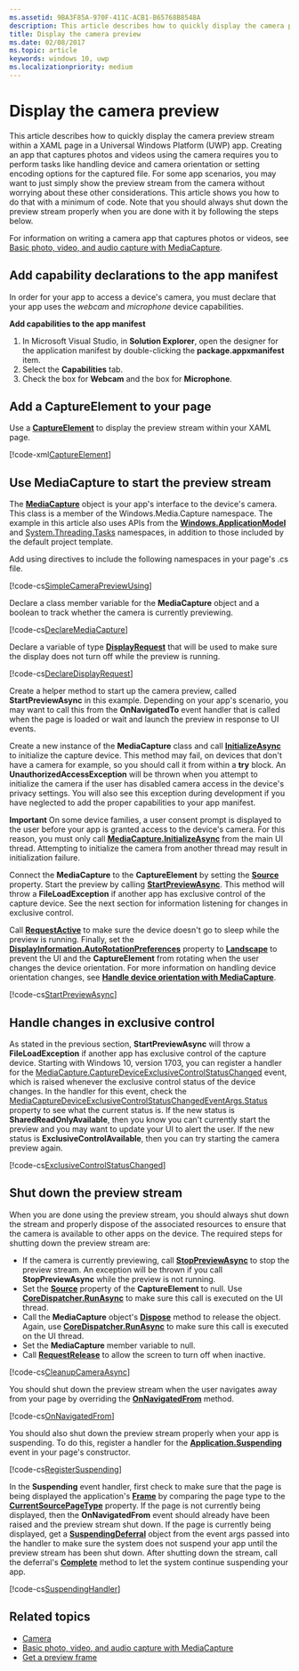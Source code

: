 ```yaml
---
ms.assetid: 9BA3F85A-970F-411C-ACB1-B65768B8548A
description: This article describes how to quickly display the camera preview stream within a XAML page in a Universal Windows Platform (UWP) app.
title: Display the camera preview
ms.date: 02/08/2017
ms.topic: article
keywords: windows 10, uwp
ms.localizationpriority: medium
---
```

# Display the camera preview


This article describes how to quickly display the camera preview stream within a XAML page in a Universal Windows Platform (UWP) app. Creating an app that captures photos and videos using the camera requires you to perform tasks like handling device and camera orientation or setting encoding options for the captured file. For some app scenarios, you may want to just simply show the preview stream from the camera without worrying about these other considerations. This article shows you how to do that with a minimum of code. Note that you should always shut down the preview stream properly when you are done with it by following the steps below.

For information on writing a camera app that captures photos or videos, see [Basic photo, video, and audio capture with MediaCapture](basic-photo-video-and-audio-capture-with-MediaCapture.md).

## Add capability declarations to the app manifest

In order for your app to access a device's camera, you must declare that your app uses the *webcam* and *microphone* device capabilities. 

**Add capabilities to the app manifest**

1.  In Microsoft Visual Studio, in **Solution Explorer**, open the designer for the application manifest by double-clicking the **package.appxmanifest** item.
2.  Select the **Capabilities** tab.
3.  Check the box for **Webcam** and the box for **Microphone**.

## Add a CaptureElement to your page

Use a [**CaptureElement**](/uwp/api/Windows.UI.Xaml.Controls.CaptureElement) to display the preview stream within your XAML page.

[!code-xml[CaptureElement](./code/SimpleCameraPreview_Win10/cs/MainPage.xaml#SnippetCaptureElement)]



## Use MediaCapture to start the preview stream

The [**MediaCapture**](/uwp/api/Windows.Media.Capture.MediaCapture) object is your app's interface to the device's camera. This class is a member of the Windows.Media.Capture namespace. The example in this article also uses APIs from the [**Windows.ApplicationModel**](/uwp/api/Windows.ApplicationModel) and [System.Threading.Tasks](/dotnet/api/system.threading.tasks) namespaces, in addition to those included by the default project template.

Add using directives to include the following namespaces in your page's .cs file.

[!code-cs[SimpleCameraPreviewUsing](./code/SimpleCameraPreview_Win10/cs/MainPage.xaml.cs#SnippetSimpleCameraPreviewUsing)]

Declare a class member variable for the **MediaCapture** object and a boolean to track whether the camera is currently previewing. 

[!code-cs[DeclareMediaCapture](./code/SimpleCameraPreview_Win10/cs/MainPage.xaml.cs#SnippetDeclareMediaCapture)]

Declare a variable of type [**DisplayRequest**](/uwp/api/Windows.System.Display.DisplayRequest) that will be used to make sure the display does not turn off while the preview is running.

[!code-cs[DeclareDisplayRequest](./code/SimpleCameraPreview_Win10/cs/MainPage.xaml.cs#SnippetDeclareDisplayRequest)]

Create a helper method to start up the camera preview, called **StartPreviewAsync** in this example. Depending on your app's scenario, you may want to call this from the **OnNavigatedTo** event handler that is called when the page is loaded or wait and launch the preview in response to UI events.

Create a new instance of the **MediaCapture** class and call [**InitializeAsync**](/uwp/api/windows.media.capture.mediacapture.initializeasync) to initialize the capture device. This method may fail, on devices that don't have a camera for example, so you should call it from within a **try** block. An **UnauthorizedAccessException** will be thrown when you attempt to initialize the camera if the user has disabled camera access in the device's privacy settings. You will also see this exception during development if you have neglected to add the proper capabilities to your app manifest.

**Important** On some device families, a user consent prompt is displayed to the user before your app is granted access to the device's camera. For this reason, you must only call [**MediaCapture.InitializeAsync**](/uwp/api/windows.media.capture.mediacapture.initializeasync) from the main UI thread. Attempting to initialize the camera from another thread may result in initialization failure.

Connect the **MediaCapture** to the **CaptureElement** by setting the [**Source**](/uwp/api/windows.ui.xaml.controls.captureelement.source) property. Start the preview by calling [**StartPreviewAsync**](/uwp/api/windows.media.capture.mediacapture.startpreviewasync). This method will throw a **FileLoadException** if another app has exclusive control of the capture device. See the next section for information listening for changes in exclusive control.

Call [**RequestActive**](/uwp/api/windows.system.display.displayrequest.requestactive) to make sure the device doesn't go to sleep while the preview is running. Finally, set the [**DisplayInformation.AutoRotationPreferences**](/uwp/api/windows.graphics.display.displayinformation.autorotationpreferences) property to [**Landscape**](/uwp/api/Windows.Graphics.Display.DisplayOrientations) to prevent the UI and the **CaptureElement** from rotating when the user changes the device orientation. For more information on handling device orientation changes, see [**Handle device orientation with MediaCapture**](handle-device-orientation-with-mediacapture.md).  

[!code-cs[StartPreviewAsync](./code/SimpleCameraPreview_Win10/cs/MainPage.xaml.cs#SnippetStartPreviewAsync)]

## Handle changes in exclusive control
As stated in the previous section, **StartPreviewAsync** will throw a **FileLoadException** if another app has exclusive control of the capture device. Starting with Windows 10, version 1703, you can register a handler for the [MediaCapture.CaptureDeviceExclusiveControlStatusChanged](/uwp/api/Windows.Media.Capture.MediaCapture.CaptureDeviceExclusiveControlStatusChanged) event, which is raised whenever the exclusive control status of the device changes. In the handler for this event, check the [MediaCaptureDeviceExclusiveControlStatusChangedEventArgs.Status](/uwp/api/windows.media.capture.mediacapturedeviceexclusivecontrolstatuschangedeventargs.Status) property to see what the current status is. If the new status is **SharedReadOnlyAvailable**, then you know you can't currently start the preview and you may want to update your UI to alert the user. If the new status is **ExclusiveControlAvailable**, then you can try starting the camera preview again.

[!code-cs[ExclusiveControlStatusChanged](./code/SimpleCameraPreview_Win10/cs/MainPage.xaml.cs#SnippetExclusiveControlStatusChanged)]

## Shut down the preview stream

When you are done using the preview stream, you should always shut down the stream and properly dispose of the associated resources to ensure that the camera is available to other apps on the device. The required steps for shutting down the preview stream are:

-   If the camera is currently previewing, call [**StopPreviewAsync**](/uwp/api/windows.media.capture.mediacapture.stoppreviewasync) to stop the preview stream. An exception will be thrown if you call **StopPreviewAsync** while the preview is not running.
-   Set the [**Source**](/uwp/api/windows.ui.xaml.controls.captureelement.source) property of the **CaptureElement** to null. Use [**CoreDispatcher.RunAsync**](/uwp/api/windows.ui.core.coredispatcher.runasync) to make sure this call is executed on the UI thread.
-   Call the **MediaCapture** object's [**Dispose**](/uwp/api/windows.media.capture.mediacapture.dispose) method to release the object. Again, use [**CoreDispatcher.RunAsync**](/uwp/api/windows.ui.core.coredispatcher.runasync) to make sure this call is executed on the UI thread.
-   Set the **MediaCapture** member variable to null.
-   Call [**RequestRelease**](/uwp/api/windows.system.display.displayrequest.requestrelease) to allow the screen to turn off when inactive.

[!code-cs[CleanupCameraAsync](./code/SimpleCameraPreview_Win10/cs/MainPage.xaml.cs#SnippetCleanupCameraAsync)]

You should shut down the preview stream when the user navigates away from your page by overriding the [**OnNavigatedFrom**](/uwp/api/windows.ui.xaml.controls.page.onnavigatedfrom) method.

[!code-cs[OnNavigatedFrom](./code/SimpleCameraPreview_Win10/cs/MainPage.xaml.cs#SnippetOnNavigatedFrom)]

You should also shut down the preview stream properly when your app is suspending. To do this, register a handler for the [**Application.Suspending**](/uwp/api/windows.applicationmodel.core.coreapplication.suspending) event in your page's constructor.

[!code-cs[RegisterSuspending](./code/SimpleCameraPreview_Win10/cs/MainPage.xaml.cs#SnippetRegisterSuspending)]

In the **Suspending** event handler, first check to make sure that the page is being displayed the application's [**Frame**](/uwp/api/Windows.UI.Xaml.Controls.Frame) by comparing the page type to the [**CurrentSourcePageType**](/uwp/api/windows.ui.xaml.controls.frame.currentsourcepagetype) property. If the page is not currently being displayed, then the **OnNavigatedFrom** event should already have been raised and the preview stream shut down. If the page is currently being displayed, get a [**SuspendingDeferral**](/uwp/api/Windows.ApplicationModel.SuspendingDeferral) object from the event args passed into the handler to make sure the system does not suspend your app until the preview stream has been shut down. After shutting down the stream, call the deferral's [**Complete**](/uwp/api/windows.applicationmodel.suspendingdeferral.complete) method to let the system continue suspending your app.

[!code-cs[SuspendingHandler](./code/SimpleCameraPreview_Win10/cs/MainPage.xaml.cs#SnippetSuspendingHandler)]


## Related topics

* [Camera](camera.md)
* [Basic photo, video, and audio capture with MediaCapture](basic-photo-video-and-audio-capture-with-MediaCapture.md)
* [Get a preview frame](get-a-preview-frame.md)